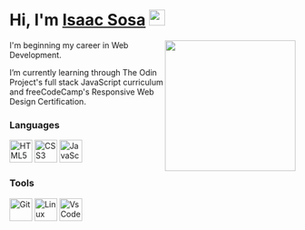 
# Hi, I'm [Isaac Sosa](https://www.linkedin.com/in/isaac-de-jesus-sosa-971512212/) <img src="https://user-images.githubusercontent.com/1303154/88677602-1635ba80-d120-11ea-84d8-d263ba5fc3c0.gif" width="28px" />

<img align="right" width="230"  src="https://media.giphy.com/media/5eLDrEaRGHegx2FeF2/giphy.gif">

I'm beginning my career in Web Development.

I’m currently learning through The Odin Project's full stack JavaScript curriculum and freeCodeCamp's Responsive Web Design Certification.

### Languages
<img src="https://cdn.jsdelivr.net/gh/devicons/devicon/icons/html5/html5-original.svg" width="40" height="40" title="HTML5" alt="HTML5"/> <img src="https://cdn.jsdelivr.net/gh/devicons/devicon/icons/css3/css3-original.svg"  width="40" height="40" title="CSS3" alt="CSS3"> <img src="https://cdn.jsdelivr.net/gh/devicons/devicon/icons/javascript/javascript-original.svg" width="40" height="40" title="JavaScript" alt="JavaScript" />

### Tools
<img src="https://cdn.jsdelivr.net/gh/devicons/devicon/icons/git/git-original.svg" width="40" height="40" title="Git" alt="Git"/> <img src="https://cdn.jsdelivr.net/gh/devicons/devicon/icons/ubuntu/ubuntu-plain.svg" width="40" height="40" title="Linux Ubuntu" alt="Linux Ubuntu"/> <img src="https://cdn.jsdelivr.net/gh/devicons/devicon/icons/vscode/vscode-original.svg" width="40" height="40" title="Visual Studio Code" alt="Vs Code"/>


